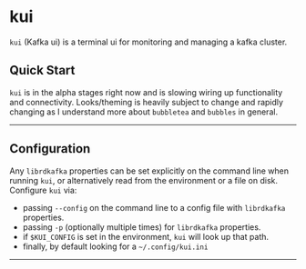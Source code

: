 # kui
`kui` (Kafka ui) is a terminal ui for monitoring and managing a kafka cluster.

## Quick Start

`kui` is in the alpha stages right now and is slowing wiring up functionality and connectivity.
Looks/theming is heavily subject to change and rapidly changing as I understand more about `bubbletea`
and `bubbles` in general.


-----

## Configuration

Any `librdkafka` properties can be set explicitly on the command line when running `kui`,
or alternatively read from the environment or a file on disk.  Configure `kui` via:

 * passing `--config` on the command line to a config file with `librdkafka` properties.
 * passing `-p` (optionally multiple times) for `librdkafka` properties.
 * if `$KUI_CONFIG` is set in the environment, `kui` will look up that path.
 * finally, by default looking for a `~/.config/kui.ini`

-----
